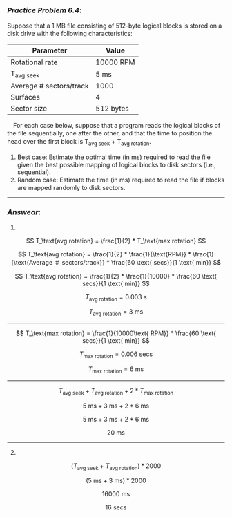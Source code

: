 ### ***Practice Problem 6.4***:  
Suppose that a 1 MB ﬁle consisting of 512-byte logical blocks is stored on a disk drive with the following characteristics:  


| Parameter  | Value |
| ------------- | ------------- |
| Rotational rate  | 10000 RPM |
| T<sub>avg seek</sub> | 5 ms |
| Average # sectors/track | 1000 |
| Surfaces | 4 |
| Sector size | 512 bytes |  

&emsp;For each case below, suppose that a program reads the logical blocks of the ﬁle sequentially, one after the other, and that the time to position the head over the ﬁrst block is T<sub>avg seek</sub> + T<sub>avg rotation</sub>.  

1. Best case: Estimate the optimal time (in ms) required to read the ﬁle given the best possible mapping of logical blocks to disk sectors (i.e., sequential).  
2. Random case: Estimate the time (in ms) required to read the ﬁle if blocks are mapped randomly to disk sectors.

---  

### ***Answear***:  
1.

$$ T_\text{avg rotation} = \frac{1}{2} * T_\text{max rotation} $$

$$ T_\text{avg rotation} = \frac{1}{2} * \frac{1}{\text{RPM}} * \frac{1}{\text{Average ＃ sectors/track}} * \frac{60 \text{ secs}}{1 \text{ min}} $$

$$ T_\text{avg rotation} = \frac{1}{2} * \frac{1}{10000} * \frac{60 \text{ secs}}{1 \text{ min}} $$

$$ T_\text{avg rotation} =  0.003\text{ s} $$

$$ T_\text{avg rotation} =  3\text{ ms} $$

---  

$$ T_\text{max rotation} =  \frac{1}{10000\text{ RPM}} * \frac{60 \text{ secs}}{1 \text{ min}} $$

$$ T_\text{max rotation} =  0.006\text{ secs} $$

$$ T_\text{max rotation} =  6\text{ ms} $$

---  

$$ T_\text{avg seek} + T_\text{avg rotation} + 2 * T_\text{max rotation} $$

$$ 5\text{ ms} + 3\text{ ms} + 2 * 6\text{ ms} $$

$$ 5\text{ ms} + 3\text{ ms} + 2 * 6\text{ ms} $$

$$ 20\text{ ms} $$

---  

2. 

$$ (T_\text{avg seek} + T_\text{avg rotation}) * 2000 $$

$$ (5\text{ ms} + 3\text{ ms}) * 2000 $$

$$ 16000\text{ ms} $$

$$ 16\text{ secs} $$
